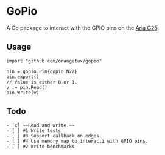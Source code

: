 # GoPio
A Go package to interact with the GPIO pins on the [Aria G25][aria].

## Usage

    import "github.com/orangetux/gopio"

    pin = gopio.Pin{gopio.N22}
    pin.export()
    // Value is either 0 or 1.
    v := pin.Read()
    pin.Write(v)

## Todo
    
    - [x] ~~Read and write.~~
    - [ ] #1 Write tests
    - [ ] #3 Support callback on edges.
    - [ ] #4 Use memory map to interacti with GPIO pins.
    - [ ] #2 Write benchmarks

[aria]:http://www.acmesystems.it/aria
